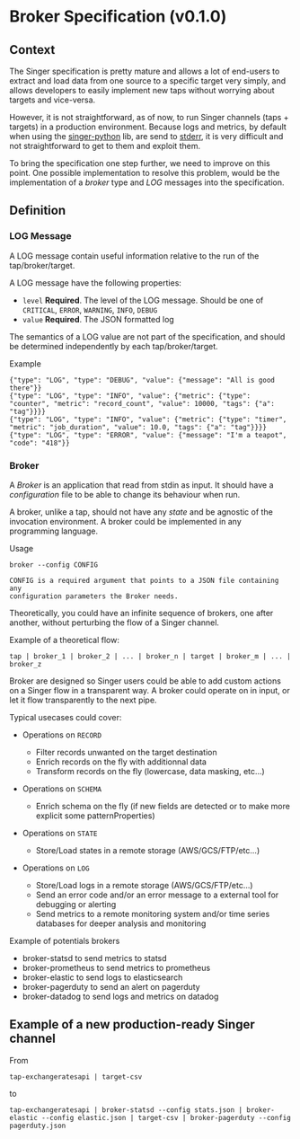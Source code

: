 # Broker Specification (v0.1.0)

## Context

The Singer specification is pretty mature and allows a lot of 
end-users to extract and load data from one source to a 
specific target very simply, and allows developers to easily
implement new taps without worrying about targets and vice-versa.

However, it is not straightforward, as of now, to run Singer channels (taps + targets)
in a production environment.
Because logs and metrics, by default when using the [singer-python](https://github.com/singer-io/singer-python) lib, 
are send to [stderr](https://github.com/singer-io/singer-python/blob/master/singer/logging.conf#L12), it is very difficult
and not straightforward to get to them and exploit them.

To bring the specification one step further, we need to improve on this point.
One possible implementation to resolve this problem, would be the implementation of a *broker* type and *LOG* messages into the specification.

## Definition

### LOG Message

A LOG message contain useful information relative to the run of the tap/broker/target.


A LOG message have the following properties:

- `level` **Required**. The level of the LOG message. Should be one of `CRITICAL`, `ERROR`, `WARNING`, `INFO`, `DEBUG`
- `value` **Required**. The JSON formatted log

The semantics of a LOG value are not part of the specification,
and should be determined independently by each tap/broker/target.


Example
```
{"type": "LOG", "type": "DEBUG", "value": {"message": "All is good there"}}
{"type": "LOG", "type": "INFO", "value": {"metric": {"type": "counter", "metric": "record_count", "value": 10000, "tags": {"a": "tag"}}}}
{"type": "LOG", "type": "INFO", "value": {"metric": {"type": "timer", "metric": "job_duration", "value": 10.0, "tags": {"a": "tag"}}}}
{"type": "LOG", "type": "ERROR", "value": {"message": "I'm a teapot", "code": "418"}}
```

### Broker

A *Broker* is an application that read from stdin as input.
It should have a *configuration* file to be able to change
its behaviour when run.

A broker, unlike a tap, should not have any *state* and be agnostic
of the invocation environment.
A broker could be implemented in any programming language.

Usage
```
broker --config CONFIG

CONFIG is a required argument that points to a JSON file containing any
configuration parameters the Broker needs.
```

Theoretically, you could have an infinite sequence of brokers,
one after another, without perturbing the flow of a Singer channel.

Example of a theoretical flow:
```
tap | broker_1 | broker_2 | ... | broker_n | target | broker_m | ... | broker_z
```

Broker are designed so Singer users could be able to add custom actions
on a Singer flow in a transparent way.
A broker could operate on in input, or let it flow transparently to the next pipe.

Typical usecases could cover:

* Operations on `RECORD`
  * Filter records unwanted on the target destination
  * Enrich records on the fly with additionnal data
  * Transform records on the fly (lowercase, data masking, etc...)

* Operations on `SCHEMA`
  * Enrich schema on the fly (if new fields are detected or to make more explicit some patternProperties)

* Operations on `STATE`
  * Store/Load states in a remote storage (AWS/GCS/FTP/etc...)

* Operations on `LOG`
  * Store/Load  logs in a remote storage (AWS/GCS/FTP/etc...)
  * Send an error code and/or an error message to a external tool for debugging or alerting
  * Send metrics to a remote monitoring system and/or time series databases for deeper analysis and monitoring

Example of potentials brokers
* broker-statsd to send metrics to statsd
* broker-prometheus to send metrics to prometheus
* broker-elastic to send logs to elasticsearch
* broker-pagerduty to send an alert on pagerduty 
* broker-datadog to send logs and metrics on datadog

## Example of a new production-ready Singer channel

From 
```
tap-exchangeratesapi | target-csv
```

to

```
tap-exchangeratesapi | broker-statsd --config stats.json | broker-elastic --config elastic.json | target-csv | broker-pagerduty --config pagerduty.json
```
